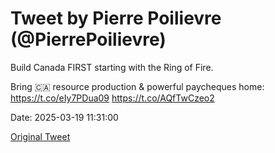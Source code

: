 # Tweet by Pierre Poilievre (@PierrePoilievre)

Build Canada FIRST starting with the Ring of Fire.

Bring 🇨🇦 resource production &amp; powerful paycheques home: https://t.co/eIy7PDua09 https://t.co/AQfTwCzeo2

Date: 2025-03-19 11:31:00

[Original Tweet](https://x.com/PierrePoilievre/status/1902321905623036152)
